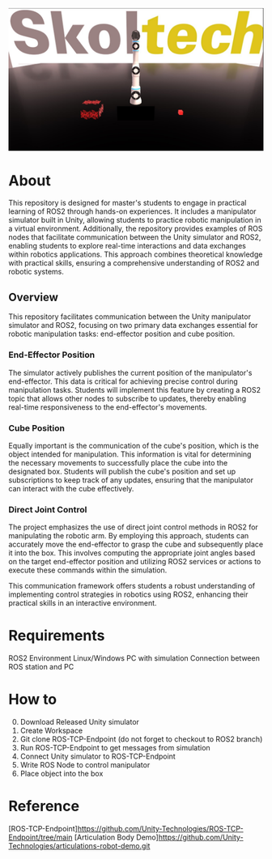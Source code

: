 ![Screenshot](manipulator.jpg)
# About
This repository is designed for master's students to engage in practical learning of ROS2 through hands-on experiences. It includes a manipulator simulator built in Unity, allowing students to practice robotic manipulation in a virtual environment. Additionally, the repository provides examples of ROS nodes that facilitate communication between the Unity simulator and ROS2, enabling students to explore real-time interactions and data exchanges within robotics applications. This approach combines theoretical knowledge with practical skills, ensuring a comprehensive understanding of ROS2 and robotic systems. 

## Overview
This repository facilitates communication between the Unity manipulator simulator and ROS2, focusing on two primary data exchanges essential for robotic manipulation tasks: end-effector position and cube position.

### End-Effector Position
The simulator actively publishes the current position of the manipulator's end-effector. This data is critical for achieving precise control during manipulation tasks. Students will implement this feature by creating a ROS2 topic that allows other nodes to subscribe to updates, thereby enabling real-time responsiveness to the end-effector's movements.

### Cube Position
Equally important is the communication of the cube's position, which is the object intended for manipulation. This information is vital for determining the necessary movements to successfully place the cube into the designated box. Students will publish the cube's position and set up subscriptions to keep track of any updates, ensuring that the manipulator can interact with the cube effectively.

### Direct Joint Control
The project emphasizes the use of direct joint control methods in ROS2 for manipulating the robotic arm. By employing this approach, students can accurately move the end-effector to grasp the cube and subsequently place it into the box. This involves computing the appropriate joint angles based on the target end-effector position and utilizing ROS2 services or actions to execute these commands within the simulation.

This communication framework offers students a robust understanding of implementing control strategies in robotics using ROS2, enhancing their practical skills in an interactive environment.

# Requirements
ROS2 Environment
Linux/Windows PC with simulation
Connection between ROS station and PC

# How to
0) Download Released Unity simulator 
1) Create Workspace
2) Git clone ROS-TCP-Endpoint (do not forget to checkout to ROS2 branch)
3) Run ROS-TCP-Endpoint to get messages from simulation
4) Connect Unity simulator to ROS-TCP-Endpoint
5) Write ROS Node to control manipulator
6) Place object into the box

# Reference
[ROS-TCP-Endpoint]https://github.com/Unity-Technologies/ROS-TCP-Endpoint/tree/main
[Articulation Body Demo]https://github.com/Unity-Technologies/articulations-robot-demo.git

